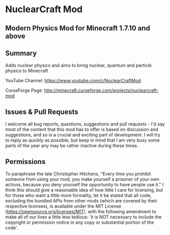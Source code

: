 NuclearCraft Mod
================
Modern Physics Mod for Minecraft 1.7.10 and above
---------------------------------------


Summary
-------

Adds nuclear physics and aims to bring nuclear, quantum and particle physics to Minecraft

YouTube Channel: https://www.youtube.com/c/NuclearCraftMod

CurseForge Page: http://minecraft.curseforge.com/projects/nuclearcraft-mod


Issues & Pull Requests
----------------------

I welcome all bug reports, questions, suggestions and pull requests - I'd say most of the content that this mod has to offer is based on discussion and suggestions, and so is a crucial and exciting part of development. I will try to reply as quickly as possible, but keep in mind that I am very busy some parts of the year any may be rather inactive during these times.


Permissions
-----------

To paraphrase the late Christopher Hitchens, "Every time you prohibit someone from using your mod, you make yourself a prisoner of your own actions, because you deny yourself the opportunity to have people use it." I think this should give a reasonable idea of how little I care for licensing, but for those who want a little more formality, let it be stated that all code, excluding the bundled APIs from other mods (which are covered by their respective licenses), is available under the MIT License (https://opensource.org/licenses/MIT), with the following amendment to make all of our lives a little less tedious: 'it is NOT necessary to include the copyright or permission notice in any copy or substantial portion of the code'.
